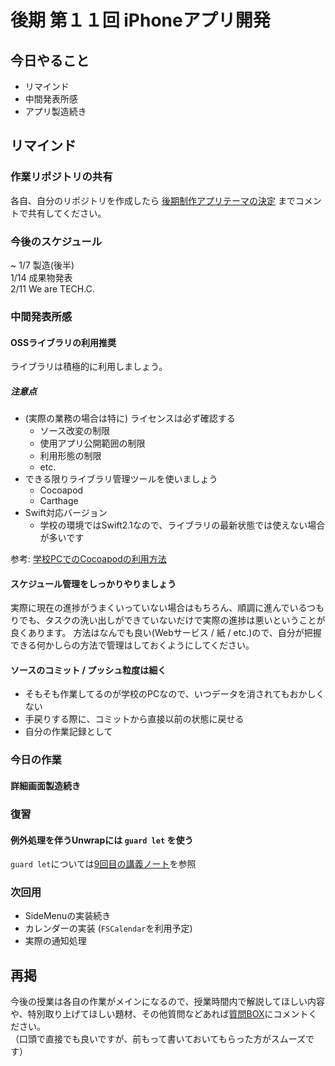 # 後期 第１１回 iPhoneアプリ開発

## 今日やること
- リマインド
- 中間発表所感
- アプリ製造続き

## リマインド
### 作業リポジトリの共有
各自、自分のリポジトリを作成したら [後期制作アプリテーマの決定](https://github.com/TechC-App/README/issues/1) までコメントで共有してください。

### 今後のスケジュール
~ 1/7 製造(後半)  
1/14 成果物発表  
2/11 We are TECH.C.  

### 中間発表所感
#### OSSライブラリの利用推奨
ライブラリは積極的に利用しましょう。

##### 注意点
- (実際の業務の場合は特に) ライセンスは必ず確認する
  - ソース改変の制限
  - 使用アプリ公開範囲の制限
  - 利用形態の制限
  - etc.
- できる限りライブラリ管理ツールを使いましょう
  - Cocoapod
  - Carthage
- Swift対応バージョン
  - 学校の環境ではSwift2.1なので、ライブラリの最新状態では使えない場合が多いです

参考: [学校PCでのCocoapodの利用方法](https://github.com/TechC-App/README/blob/gh-pages/lesson/2nd/lesson-7.md#ライブラリ管理について)

#### スケジュール管理をしっかりやりましょう
実際に現在の進捗がうまくいっていない場合はもちろん、順調に進んでいるつもりでも、タスクの洗い出しができていないだけで実際の進捗は悪いということが良くあります。
方法はなんでも良い(Webサービス / 紙 / etc.)ので、自分が把握できる何かしらの方法で管理はしておくようにしてください。

#### ソースのコミット / プッシュ粒度は細く
- そもそも作業してるのが学校のPCなので、いつデータを消されてもおかしくない
- 手戻りする際に、コミットから直接以前の状態に戻せる
- 自分の作業記録として

### 今日の作業
#### 詳細画面製造続き


### 復習
#### 例外処理を伴うUnwrapには `guard let` を使う
`guard let`については[9回目の講義ノート](https://github.com/TechC-App/README/blob/8883404cb1f91fdffaa3121d5b2bd780c48c151c/lesson/2nd/lesson-9.md)を参照

### 次回用
- SideMenuの実装続き
- カレンダーの実装 (`FSCalendar`を利用予定)
- 実際の通知処理

## 再掲
今後の授業は各自の作業がメインになるので、授業時間内で解説してほしい内容や、特別取り上げてほしい題材、その他質問などあれば[質問BOX](https://github.com/TechC-App/README/issues/2)にコメントください。  
（口頭で直接でも良いですが、前もって書いておいてもらった方がスムーズです）
